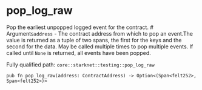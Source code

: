 # pop_log_raw

Pop the earliest unpopped logged event for the contract.  # Arguments`address` - The contract address from which to pop an event.The value is returned as a tuple of two spans, the first for the keys and the second for the data. May be called multiple times to pop multiple events. If called until `None` is returned, all events have been popped.

Fully qualified path: `core::starknet::testing::pop_log_raw`

<pre><code class="language-rust">pub fn pop_log_raw(address: ContractAddress) -&gt; Option&lt;(Span&lt;felt252&gt;, Span&lt;felt252&gt;)&gt;</code></pre>

